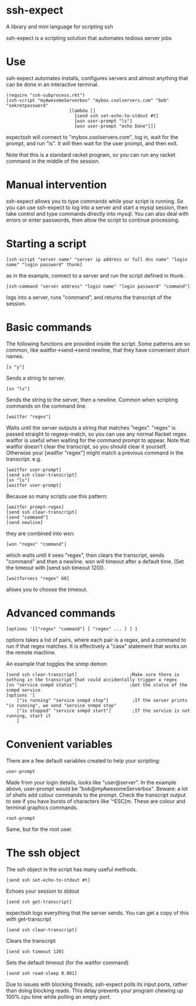 # ssh-expect
A library and mini language for scripting ssh

ssh-expect is a scripting solution that automates tedious server jobs

# Use

ssh-expect automates installs, configures servers and almost anything that can be done in an interactive terminal.

    (require "ssh-subprocess.rkt")
    [ssh-script "myAwesomeServerbox" "mybox.coolservers.com" "bob" "sekretpassword"
                            [lambda [] 
                              [send ssh set-echo-to-stdout #t]
                              [wsn user-prompt "ls"]
                              [wsn user-prompt "echo Done"]]]

expectssh will connect to "mybox.coolservers.com", log in, wait for the prompt, and run "ls".  It will then wait for the user prompt, and then exit.

Note that this is a standard racket program, so you can run any racket command in the middle of the session.

# Manual intervention

ssh-expect allows you to type commands while your script is running.  So you can use ssh-expect to log into a server and start a mysql session, then take control and type commands directly into mysql.  You can also deal with errors or enter passwords, then allow the script to continue processing.

# Starting a script

    [ssh-script "server name" "server ip address or full dns name" "login name" "login password" thunk]

as in the example, connect to a server and run the script defined in thunk.

    [ssh-command "server address" "login name" "login password" "command"]

logs into a server, runs "command", and returns the transcript of the session.

# Basic commands

The following functions are provided inside the script.  Some patterns are so common, like waitfor->send->send newline, that they have convenient short names.

    [s "y"]

Sends a string to server.

    [sn "ls"]

Sends the string to the server, then a newline.  Common when scripting commands on the command line.

    [waitfor "regex"]

Waits until the server outputs a string that matches "regex".  "regex" is passed straight to regexp-match, so you can use any normal Racket regex.  waitfor is useful when waiting for the command prompt to appear.  Note that waitfor doesn't clear the transcript, so you should clear it yourself.  Otherwise your [waitfor "regex"] might match a previous command in the transcript.  e.g.

    [waitfor user-prompt]
    [send ssh clear-transcript]
    [sn "ls"]
    [waitfor user-prompt]
    

Because so many scripts use this pattern:

    [waitfor prompt-regex]
    [send ssh clear-transcript]
    [send "command"]
    [send newline]

they are combined into wsn:

    [wsn "regex" "command"]

which waits until it sees "regex", then clears the transcript, sends "command" and then a newline.  wsn will timeout after a default time.  (Set the timeout with [send ssh timeout 120]).

    [waitforsecs "regex" 60]

allows you to choose the timeout.

# Advanced commands

    [options '[["regex" "command"] [ "regex" ... ] ] ]

options takes a list of pairs, where each pair is a regex, and a command to run if that regex matches.  It is effectively a "case" statement that works on the remote machine.

An example that toggles the snmp demon

    [send ssh clear-transcript]                    ;Make sure there is nothing in the transcript that could accidentally trigger a regex
    [sn "service snmpd status"]                    ;Get the status of the snmpd service
    [options '[
        ["is running" "service snmpd stop"]         ;If the server prints "is running", we send "service snmpd stop"
        ["is stopped" "service snmpd start"]        ;If the service is not running, start it
        ]

# Convenient variables

There are a few default variables created to help your scripting:

    user-prompt

Made from your login details, looks like "user@server".  In the example above, user-prompt would be "bob@myAwesomeServerbox".  Beware: a lot of shells add colour commands to the prompt.  Check the transcript output to see if you have bursts of characters like '^ESC[m.  These are colour and terminal graphics commands.

    root-prompt

Same, but for the root user.

# The ssh object

The ssh object in the script has many useful methods.  

    [send ssh set-echo-to-stdout #t]

Echoes your session to stdout

    [send ssh get-transcript]

expectssh logs everything that the server sends.  You can get a copy of this with get-transcript

    [send ssh clear-transcript]

Clears the transcript

    [send ssh timeout 120]

Sets the default timeout (for the waitfor command)

    [send ssh read-sleep 0.001]

Due to issues with blocking threads, ssh-expect polls its input ports, rather than doing blocking reads.  This delay prevents your program chewing up 100% cpu time while polling an empty port.
